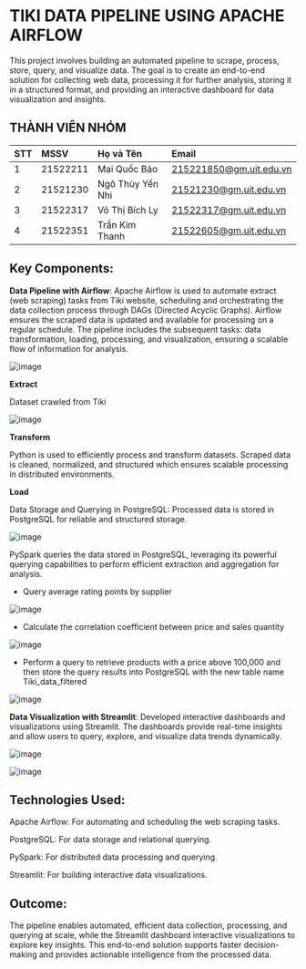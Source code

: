 # TIKI DATA PIPELINE USING APACHE AIRFLOW

This project involves building an automated pipeline to scrape, process, store, query, and visualize data. The goal is to create an end-to-end solution for collecting web data, processing it for further analysis, storing it in a structured format, and providing an interactive dashboard for data visualization and insights.

## THÀNH VIÊN NHÓM

| STT | MSSV     | Họ và Tên         | Email                   |
| :-- | :------- | :---------------- | :---------------------- |
| 1   | 21522211 | Mai Quốc Bảo      | 215221850@gm.uit.edu.vn |
| 2   | 21521230 | Ngô Thùy Yến Nhi  | 21521230@gm.uit.edu.vn  |
| 3   | 21522317 | Võ Thị Bích Ly    | 21522317@gm.uit.edu.vn  |
| 4   | 21522351 | Trần Kim Thanh    | 21522605@gm.uit.edu.vn  |


## Key Components:
**Data Pipeline with Airflow**:
Apache Airflow is used to automate extract (web scraping) tasks from Tiki website, scheduling and orchestrating the data collection process through DAGs (Directed Acyclic Graphs).
Airflow ensures the scraped data is updated and available for processing on a regular schedule. The pipeline includes the subsequent tasks: data transformation, loading, processing, and visualization, ensuring a scalable flow of information for analysis.

![image](https://github.com/user-attachments/assets/c5e80ee3-776b-4ead-86fa-fc61fce7cb9c)

**Extract**

Dataset crawled from Tiki

![image](https://github.com/user-attachments/assets/6a55db2f-3cc7-491d-9730-a117312c584e)

**Transform**

Python is used to efficiently process and transform datasets. Scraped data is cleaned, normalized, and structured which ensures scalable processing in distributed environments.

**Load**

Data Storage and Querying in PostgreSQL:
Processed data is stored in PostgreSQL for reliable and structured storage.

![image](https://github.com/user-attachments/assets/4f2a9909-19fa-46e1-82ae-9bf1be9bf6e8)

PySpark queries the data stored in PostgreSQL, leveraging its powerful querying capabilities to perform efficient extraction and aggregation for analysis.

- Query average rating points by supplier

![image](https://github.com/user-attachments/assets/004ebb9f-41e6-412a-b68a-5aa3ad01cc02)

- Calculate the correlation coefficient between price and sales quantity

![image](https://github.com/user-attachments/assets/11911b10-5f13-48ca-a69b-0dcaaf70ace3)

- Perform a query to retrieve products with a price above 100,000 and then store the query results into PostgreSQL with the new table name Tiki_data_filtered

![image](https://github.com/user-attachments/assets/ecda7cc9-057b-44f0-bebc-84b100ff5100)

**Data Visualization with Streamlit**: Developed interactive dashboards and visualizations using Streamlit.
The dashboards provide real-time insights and allow users to query, explore, and visualize data trends dynamically.

![image](https://github.com/user-attachments/assets/de389693-9a78-4216-9f3f-dea85a5b58ac)

![image](https://github.com/user-attachments/assets/eec0bce4-3399-4f09-9b8f-aaa9627d9288)

## Technologies Used:
Apache Airflow: For automating and scheduling the web scraping tasks.

PostgreSQL: For data storage and relational querying.

PySpark: For distributed data processing and querying.

Streamlit: For building interactive data visualizations.
## Outcome:
The pipeline enables automated, efficient data collection, processing, and querying at scale, while the Streamlit dashboard interactive visualizations to explore key insights. This end-to-end solution supports faster decision-making and provides actionable intelligence from the processed data.
